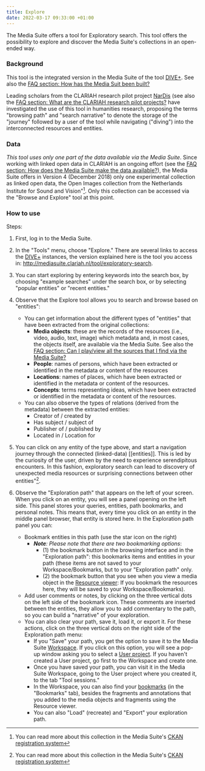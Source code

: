 ```yaml
---
title: Explore
date: 2022-03-17 09:33:00 +01:00
---
```


The Media Suite offers a tool for Exploratory search. This tool offers the possibility to explore and discover the Media Suite's collections in an open-ended way. 

### Background

This tool is the integrated version in the Media Suite of the tool [DIVE+](/documentation/glossary/dive). See also the [FAQ section: How has the Media Suit been built?](/documentation/faq/how-is-built)

Leading scholars from the CLARIAH research pilot project [NarDis](https://clariah.nl/en/projects/research-pilots/granted-pilot-research-projects/nardis) (see also the [FAQ section: What are the CLARIAH research pilot projects?](/documentation/faq/what-are-research-pilots) have investigated the use of this tool in humanities research, proposing the terms "browsing path" and "search narrative" to denote the storage of the "journey" followed by a user of the tool while navigating ("diving") into the interconnected resources and entities.

### Data

*This tool uses only one part of the data available via the Media Suite*. Since working with linked open data in CLARIAH is an ongoing effort (see the [FAQ section: How does the Media Suite make the data available?](/documentation/faq/how-data-is-made-available)), the Media Suite offers in Version 4 (December 2018) only one experimental collection as linked open data, the Open Images collection from the Netherlands Institute for Sound and Vision"[^1]. Only this collection can be accessed via the "Browse and Explore" tool at this point.

[^1]: You can read more about this collection in the Media Suite's [CKAN registration system](http://mediasuitedata.clariah.nl/dataset/open-beelden-beeldengeluid)

### How to use

Steps:

1. First, log in to the Media Suite.

2. In the "Tools" menu, choose "Explore." There are several links to access the [DIVE+](/documentation/glossary/dive) instances, the version explained here is the tool you access in: http://mediasuite.clariah.nl/tool/exploratory-search.

3. You can start exploring by entering keywords into the search box, by choosing "example searches" under the search box, or by selecting "popular entities" or "recent entities." 

4. Observe that the Explore tool allows you to search and browse based on "entities":

   - You can get information about the different types of "entities" that have been extracted from the original collections:
     - **Media objects**: these are the records of the resources (i.e., video, audio, text, image) which metadata and, in most cases, the objects itself, are available via the Media Suite. See also the [FAQ section: Can I play/view all the sources that I find via the Media Suite?](http://mediasuite.clariah.nl/documentation/faq/can-play-view)
     - **People**: names of persons, which have been extracted or identified in the metadata or content of the resources
     - **Locations**: names of places, which have been extracted or identified in the metadata or content of the resources.
     - **Concepts**: terms representing ideas, which have been extracted or identified in the metadata or content of the resources.
   - You can also observe the types of relations (derived from the metadata) between the extracted entities:
     - Creator of / created by
     - Has subject / subject of
     - Publisher of / published by
     - Located in / Location for

5. You can click on any entity of the type above, and start a navigation journey through the connected (linked-data) [[entities]]. This is led by the curiosity of the user, driven by the need to experience serendipitous encounters. In this fashion, exploratory search can lead to discovery of unexpected media resources or surprising connections between other entities"[^1].

   [^1]: You can read more about these concepts in the publications of the [NarDiS](https://clariah.nl/projecten/research-pilots/nardis) research pilot project

6. Observe the "Exploration path" that appears on the left of your screen. When you click on an entity, you will see a panel opening on the left side. This panel stores your queries, entities, path bookmarks, and personal notes. This means that, every time you click on an entity in the middle panel browser, that entity is stored here. In the Exploration path panel you can:

   - Bookmark entities in this path (use the star icon on the right) 
     - ***Note**:* *Please note that there are two bookmarking options*: 
       - (1) the bookmark button in the browsing interface and in the "Exploration path": this bookmarks items and entities in your path (these items are not saved to your Workspace/Bookmarks, but to your "Exploration path" only. 
       - (2) the bookmark button that you see when you view a media object in the [Resource viewer](/documentation/howtos/resource-viewer): If you bookmark the resources here, they will be saved to your Workspace/Bookmarks).
   - Add user comments or notes, by clicking on the three vertical dots on the left side of the bookmark icon. These comments are inserted between the entities, they allow you to add commentary to the path, so you can build a "narrative" of your exploration.
   - You can also clear your path, save it, load it, or export it. For these actions, click on the three vertical dots on the right side of the Exploration path menu:
     - If you "Save" your path, you get the option to save it to the Media Suite [Workspace](/documentation/howtos/workspace). If you click on this option, you will see a pop-up window asking you to select a [User project](/documentation/howtos/user-projects). If you haven't created a User project, go first to the Workspace and create one.
     - Once you have saved your path, you can visit it in the Media Suite Workspace, going to the User project where you created it, to the tab "Tool sessions."
     - In the Workspace, you can also find your [bookmarks](/documentation/howtos/user-projects/bookmarks) (in the "Bookmarks" tab), besides the fragments and annotations that you added to the media objects and fragments using the Resource viewer.
     - You can also "Load" (recreate) and "Export" your exploration path.
